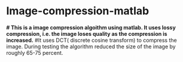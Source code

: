# Image-compression-matlab
**# This is a image compression algoithm using matlab. It uses lossy compression, i.e. the image loses quality as the compression is increased.**
#It uses DCT( discrete cosine transform) to compress the image. During testing the algorithm reduced the size of the image by roughly 65-75 percent.
